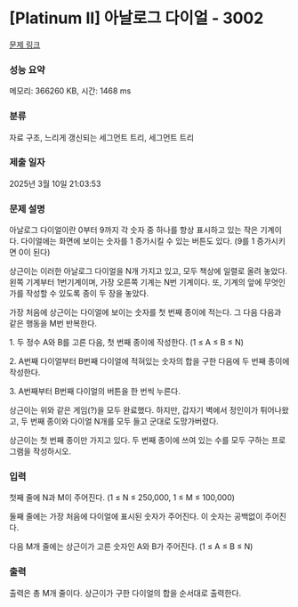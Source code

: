 # [Platinum II] 아날로그 다이얼 - 3002 

[문제 링크](https://www.acmicpc.net/problem/3002) 

### 성능 요약

메모리: 366260 KB, 시간: 1468 ms

### 분류

자료 구조, 느리게 갱신되는 세그먼트 트리, 세그먼트 트리

### 제출 일자

2025년 3월 10일 21:03:53

### 문제 설명

<p>아날로그 다이얼이란 0부터 9까지 각 숫자 중 하나를 항상 표시하고 있는 작은 기계이다. 다이얼에는 화면에 보이는 숫자를 1 증가시킬 수 있는 버튼도 있다. (9를 1 증가시키면 0이 된다)</p>

<p>상근이는 이러한 아날로그 다이얼을 N개 가지고 있고, 모두 책상에 일렬로 올려 놓았다. 왼쪽 기계부터 1번기계이며, 가장 오른쪽 기계는 N번 기계이다. 또, 기계의 앞에 무엇인가를 작성할 수 있도록 종이 두 장을 놓았다.</p>

<p>가장 처음에 상근이는 다이얼에 보이는 숫자를 첫 번째 종이에 적는다. 그 다음 다음과 같은 행동을 M번 반복한다.</p>

<p>1. 두 정수 A와 B를 고른 다음, 첫 번째 종이에 작성한다. (1 ≤ A ≤ B ≤ N)</p>

<p>2. A번째 다이얼부터 B번째 다이얼에 적혀있는 숫자의 합을 구한 다음에 두 번째 종이에 작성한다.</p>

<p>3. A번째부터 B번째 다이얼의 버튼을 한 번씩 누른다.</p>

<p>상근이는 위와 같은 게임(?)을 모두 완료했다. 하지만, 갑자기 벽에서 정인이가 튀어나왔고, 두 번째 종이와 다이얼 N개를 모두 들고 군대로 도망가버렸다.</p>

<p>상근이는 첫 번째 종이만 가지고 있다. 두 번째 종이에 쓰여 있는 수를 모두 구하는 프로그램을 작성하시오.</p>

### 입력 

 <p>첫째 줄에 N과 M이 주어진다. (1 ≤ N ≤ 250,000, 1 ≤ M ≤ 100,000)</p>

<p>둘째 줄에는 가장 처음에 다이얼에 표시된 숫자가 주어진다. 이 숫자는 공백없이 주어진다.</p>

<p>다음 M개 줄에는 상근이가 고른 숫자인 A와 B가 주어진다. (1 ≤ A ≤ B ≤ N)</p>

### 출력 

 <p>출력은 총 M개 줄이다. 상근이가 구한 다이얼의 합을 순서대로 출력한다.</p>

